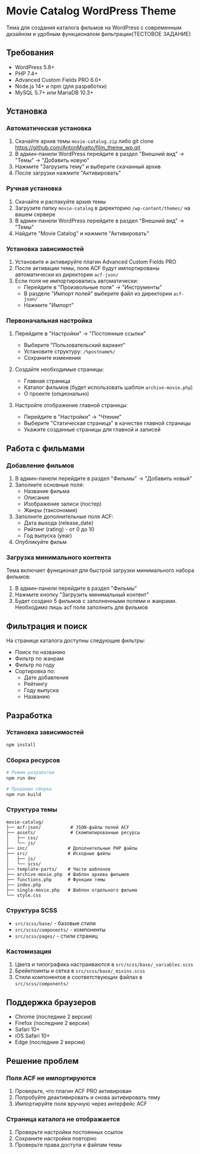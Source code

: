 # Movie Catalog WordPress Theme

Тема для создания каталога фильмов на WordPress с современным дизайном и удобным функционалом фильтрации(ТЕСТОВОЕ ЗАДАНИЕ)

## Требования

- WordPress 5.8+
- PHP 7.4+
- Advanced Custom Fields PRO 6.0+
- Node.js 14+ и npm (для разработки)
- MySQL 5.7+ или MariaDB 10.3+

## Установка

### Автоматическая установка

1. Скачайте архив темы `movie-catalog.zip` либо git clone https://github.com/AntonMyatto/film_theme_wp.git
2. В админ-панели WordPress перейдите в раздел "Внешний вид" -> "Темы" -> "Добавить новую"
3. Нажмите "Загрузить тему" и выберите скачанный архив
4. После загрузки нажмите "Активировать"

### Ручная установка

1. Скачайте и распакуйте архив темы
2. Загрузите папку `movie-catalog` в директорию `/wp-content/themes/` на вашем сервере
3. В админ-панели WordPress перейдите в раздел "Внешний вид" -> "Темы"
4. Найдите "Movie Catalog" и нажмите "Активировать"

### Установка зависимостей

1. Установите и активируйте плагин Advanced Custom Fields PRO
2. После активации темы, поля ACF будут импортированы автоматически из директории `acf-json/`
3. Если поля не импортировались автоматически:
   - Перейдите в "Произвольные поля" -> "Инструменты"
   - В разделе "Импорт полей" выберите файл из директории `acf-json/`
   - Нажмите "Импорт"

### Первоначальная настройка

1. Перейдите в "Настройки" -> "Постоянные ссылки"
   - Выберите "Пользовательский вариант"
   - Установите структуру: `/%postname%/`
   - Сохраните изменения

2. Создайте необходимые страницы:
   - Главная страница
   - Каталог фильмов (будет использовать шаблон `archive-movie.php`)
   - О проекте (опционально)

3. Настройте отображение главной страницы:
   - Перейдите в "Настройки" -> "Чтение"
   - Выберите "Статическая страница" в качестве главной страницы
   - Укажите созданные страницы для главной и записей

## Работа с фильмами

### Добавление фильмов

1. В админ-панели перейдите в раздел "Фильмы" -> "Добавить новый"
2. Заполните основные поля:
   - Название фильма
   - Описание
   - Изображение записи (постер)
   - Жанры (таксономия)
3. Заполните дополнительные поля ACF:
   - Дата выхода (release_date)
   - Рейтинг (rating) - от 0 до 10
   - Год выпуска (year)
4. Опубликуйте фильм

### Загрузка минимального контента

Тема включает функционал для быстрой загрузки минимального набора фильмов:

1. В админ-панели перейдите в раздел "Фильмы"
2. Нажмите кнопку "Загрузить минимальный контент"
3. Будет создано 5 фильмов с заполненными полями и жанрами. Необходимо лишь acf поля заполнить для фильмов

## Фильтрация и поиск

На странице каталога доступны следующие фильтры:

- Поиск по названию
- Фильтр по жанрам
- Фильтр по году
- Сортировка по:
  - Дате добавления
  - Рейтингу
  - Году выпуска
  - Названию

## Разработка

### Установка зависимостей

```bash
npm install
```

### Сборка ресурсов

```bash
# Режим разработки
npm run dev

# Продакшн сборка
npm run build
```

### Структура темы

```
movie-catalog/
├── acf-json/           # JSON-файлы полей ACF
├── assets/             # Скомпилированные ресурсы
│   ├── css/
│   └── js/
├── inc/               # Дополнительные PHP файлы
├── src/               # Исходные файлы
│   ├── js/
│   └── scss/
├── template-parts/    # Части шаблонов
├── archive-movie.php  # Шаблон архива фильмов
├── functions.php      # Функции темы
├── index.php         
├── single-movie.php   # Шаблон отдельного фильма
└── style.css
```

### Структура SCSS

- `src/scss/base/` - базовые стили
- `src/scss/components/` - компоненты
- `src/scss/pages/` - стили страниц

### Кастомизация

1. Цвета и типографика настраиваются в `src/scss/base/_variables.scss`
2. Брейкпоинты и сетка в `src/scss/base/_mixins.scss`
3. Стили компонентов в соответствующих файлах в `src/scss/components/`

## Поддержка браузеров

- Chrome (последние 2 версии)
- Firefox (последние 2 версии)
- Safari 10+
- iOS Safari 10+
- Edge (последние 2 версии)

## Решение проблем

### Поля ACF не импортируются

1. Проверьте, что плагин ACF PRO активирован
2. Попробуйте деактивировать и снова активировать тему
3. Импортируйте поля вручную через интерфейс ACF

### Страница каталога не отображается

1. Проверьте настройки постоянных ссылок
2. Сохраните настройки повторно
3. Проверьте права доступа к файлам темы

